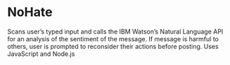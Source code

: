 # NoHate
Scans user’s typed input and calls the IBM Watson’s Natural Language API for an analysis of the sentiment of the message. If message is harmful to others, user is prompted to reconsider their actions before posting.  Uses JavaScript and Node.js
